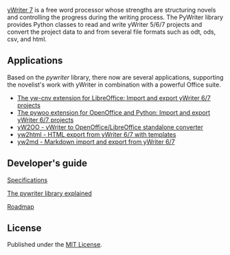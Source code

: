 [yWriter 7](http://www.spacejock.com/yWriter7.html) is a free word processor whose strengths are structuring novels and controlling the progress during the writing process. The PyWriter library provides Python classes to read and write yWriter 5/6/7 projects and convert the project data to and from several file formats such as odt, ods, csv, and html.


## Applications

Based on the  _pywriter_  library, there now are several applications, supporting the novelist's work with yWriter in combination with a powerful Office suite. 

- [The yw-cnv extension for LibreOffice: Import and export yWriter 6/7 projects](https://peter88213.github.io/yw-cnv)
- [The pywoo extension for OpenOffice and Python: Import and export yWriter 6/7 projects](https://peter88213.github.io/pywoo)
- [yW2OO - yWriter to OpenOffice/LibreOffice standalone converter](https://peter88213.github.io/yW2OO)
- [yw2html - HTML export from yWriter 6/7 with templates](https://peter88213.github.io/yw2html)
- [yw2md - Markdown import and export from yWriter 6/7](https://peter88213.github.io/yw2md)


## Developer's guide

[Specifications](devel/spec/index)

[The pywriter library explained](devel/lib/pywriter)

[Roadmap](devel/roadmap)


## License

Published under the [MIT License](http://www.opensource.org/licenses/mit-license.php).